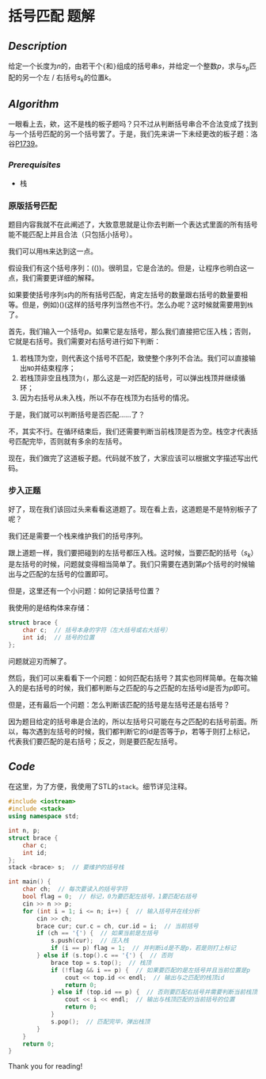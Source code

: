 # 括号匹配 题解

## $Description$

给定一个长度为$n$的，由若干个`{`和`}`组成的括号串$s$，并给定一个整数$p$，求与$s_p$匹配的另一个左 / 右括号$s_k$的位置$k$。

## $Algorithm$

一眼看上去，欸，这不是栈的板子题吗？只不过从判断括号串合不合法变成了找到与一个括号匹配的另一个括号罢了。于是，我们先来讲一下未经更改的板子题：洛谷[P1739](https://www.luogu.com.cn/problem/P1739)。

### $Prerequisites$

- 栈

### 原版括号匹配

题目内容我就不在此阐述了，大致意思就是让你去判断一个表达式里面的所有括号能不能匹配上并且合法（只包括小括号）。

我们可以用`栈`来达到这一点。

假设我们有这个括号序列：$(())$。很明显，它是合法的。但是，让程序也明白这一点，我们需要更详细的解释。

如果要使括号序列$s$内的所有括号匹配，肯定左括号的数量跟右括号的数量要相等。但是，例如$)()($这样的括号序列当然也不行。怎么办呢？这时候就需要用到`栈`了。

首先，我们输入一个括号$p$。如果它是左括号，那么我们直接把它压入栈；否则，它就是右括号。我们需要对右括号进行如下判断：

1. 若栈顶为空，则代表这个括号不匹配，致使整个序列不合法。我们可以直接输出`NO`并结束程序；
2. 若栈顶非空且栈顶为`(`，那么这是一对匹配的括号，可以弹出栈顶并继续循环；
3. 因为右括号从未入栈，所以不存在栈顶为右括号的情况。

于是，我们就可以判断括号是否匹配……了？

不，其实不行。在循环结束后，我们还需要判断当前栈顶是否为空。栈空才代表括号匹配完毕，否则就有多余的左括号。

现在，我们做完了这道板子题。代码就不放了，大家应该可以根据文字描述写出代码。

### 步入正题

好了，现在我们该回过头来看看这道题了。现在看上去，这道题是不是特别板子了呢？

我们还是需要一个栈来维护我们的括号序列。

跟上道题一样，我们要把碰到的左括号都压入栈。这时候，当要匹配的括号（$s_k$）是左括号的时候，问题就变得相当简单了。我们只需要在遇到第$p$个括号的时候输出与之匹配的左括号的位置即可。

但是，这里还有一个小问题：如何记录括号位置？

我使用的是结构体来存储：

```cpp
struct brace {
    char c;  // 括号本身的字符（左大括号或右大括号）
    int id;  // 括号的位置
};
```

问题就迎刃而解了。

然后，我们可以来看看下一个问题：如何匹配右括号？其实也同样简单。在每次输入的是右括号的时候，我们都判断与之匹配的与之匹配的左括号id是否为$p$即可。

但是，还有最后一个问题：怎么判断该匹配的括号是左括号还是右括号？

因为题目给定的括号串是合法的，所以左括号只可能在与之匹配的右括号前面。所以，每次遇到左括号的时候，我们都判断它的id是否等于$p$，若等于则打上标记，代表我们要匹配的是右括号；反之，则是要匹配左括号。

## $Code$

在这里，为了方便，我使用了STL的`stack`。细节详见注释。

```cpp
#include <iostream>
#include <stack>
using namespace std;

int n, p;
struct brace {
    char c;
    int id;
};
stack <brace> s;  // 要维护的括号栈

int main() {
    char ch;  // 每次要读入的括号字符
    bool flag = 0;  // 标记，0为要匹配左括号，1要匹配右括号
    cin >> n >> p;
    for (int i = 1; i <= n; i++) {  // 输入括号并在线分析
        cin >> ch;
        brace cur; cur.c = ch, cur.id = i;  // 当前括号
        if (ch == '{') {  // 如果当前是左括号
            s.push(cur);  // 压入栈
            if (i == p) flag = 1;  // 并判断id是不是p，若是则打上标记
        } else if (s.top().c == '{') {  // 否则
            brace top = s.top();  // 栈顶
            if (!flag && i == p) {  // 如果要匹配的是左括号并且当前位置是p
                cout << top.id << endl;  // 输出与之匹配的栈顶id
                return 0;
            } else if (top.id == p) {  // 否则要匹配右括号并需要判断当前栈顶id是不是p
                cout << i << endl;  // 输出与栈顶匹配的当前括号的位置
                return 0;
            }
            s.pop();  // 匹配完毕，弹出栈顶
        }
    }
    return 0;
}
```

Thank you for reading!

```